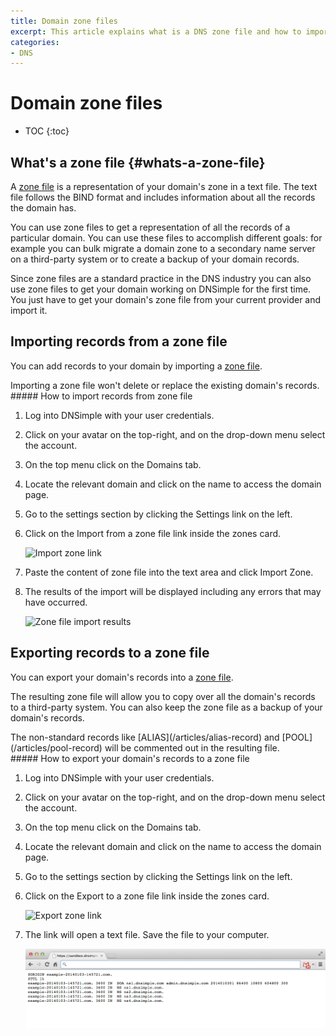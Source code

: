 ```yaml
---
title: Domain zone files
excerpt: This article explains what is a DNS zone file and how to import and export zone text files in DNSimple.
categories:
- DNS
---
```


# Domain zone files

* TOC
{:toc}

## What's a zone file {#whats-a-zone-file}

A [zone file](https://en.wikipedia.org/wiki/Zone_file) is a representation of your domain's zone in a text file. The text file follows the BIND format and includes information about all the records the domain has.

You can use zone files to get a representation of all the records of a particular domain. You can use these files to accomplish different goals: for example you can bulk migrate a domain zone to a secondary name server on a third-party system or to create a backup of your domain records.

Since zone files are a standard practice in the DNS industry you can also use zone files to get your domain working on DNSimple for the first time. You just have to get your domain's zone file from your current provider and import it.


## Importing records from a zone file

You can add records to your domain by importing a [zone file](#whats-a-zone-file).

<note>
Importing a zone file won't delete or replace the existing domain's records.
</note>

<div class="section-steps" markdown="1">
##### How to import records from zone file

1.  Log into DNSimple with your user credentials.
1.  Click on your avatar on the top-right, and on the drop-down menu select the account.
1.  On the top menu click on the <label>Domains</label> tab.
1.  Locate the relevant domain and click on the name to access the domain page.
1.  Go to the settings section by clicking the <label>Settings</label> link on the left.
1.  Click on the <label>Import from a zone file</label> link inside the zones card.

    ![Import zone link](/files/import-zone.jpg)

1.  Paste the content of zone file into the text area and click <label>Import Zone</label>.
1.  The results of the import will be displayed including any errors that may have occurred.

    ![Zone file import results](/files/zone-import-results.png)

</div>


## Exporting records to a zone file

You can export your domain's records into a [zone file](#whats-a-zone-file).

The resulting zone file will allow you to copy over all the domain's records to a third-party system. You can also keep the zone file as a backup of your domain's records.

<warning>
The non-standard records like [ALIAS](/articles/alias-record) and [POOL](/articles/pool-record) will be commented out in the resulting file.
</warning>

<div class="section-steps" markdown="1">
##### How to export your domain's records to a zone file

1.  Log into DNSimple with your user credentials.
1.  Click on your avatar on the top-right, and on the drop-down menu select the account.
1.  On the top menu click on the <label>Domains</label> tab.
1.  Locate the relevant domain and click on the name to access the domain page.
1.  Go to the settings section by clicking the <label>Settings</label> link on the left.
1.  Click on the <label>Export to a zone file</label> link inside the zones card.

    ![Export zone link](/files/export-zone.png)

1.  The link will open a text file. Save the file to your computer.

    ![Zone file](/files/dnsimple-zone-file.png)

</div>
